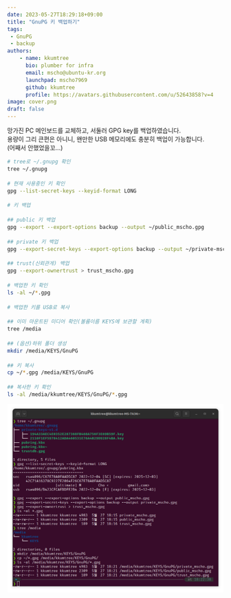 ```yaml
---
date: 2023-05-27T18:29:18+09:00
title: "GnuPG 키 백업하기"
tags:
 - GnuPG
 - backup
authors:
    - name: kkumtree
      bio: plumber for infra
      email: mscho@ubuntu-kr.org
      launchpad: mscho7969
      github: kkumtree
      profile: https://avatars.githubusercontent.com/u/52643858?v=4 
image: cover.png
draft: false
---
```


망가진 PC 메인보드를 교체하고, 서둘러 GPG key를 백업하였습니다.  
용량이 그리 큰편은 아니니, 왠만한 USB 메모리에도 충분히 백업이 가능합니다.  
(어째서 안했었을꼬...)

```bash
# tree로 ~/.gnupg 확인
tree ~/.gnupg

# 현재 사용중인 키 확인
gpg --list-secret-keys --keyid-format LONG

# 키 백업

## public 키 백업
gpg --export --export-options backup --output ~/public_mscho.gpg

## private 키 백업
gpg --export-secret-keys --export-options backup --output ~/private-mscho.gpg

## trust(신뢰관게) 백업
gpg --export-ownertrust > trust_mscho.gpg

# 백업한 키 확인
ls -al ~/*.gpg

# 백업한 키를 USB로 복사

## 이미 마운트된 미디어 확인(볼륨이름 KEYS에 보관할 계획)
tree /media

## (옵션)하위 폴더 생성
mkdir /media/KEYS/GnuPG

## 키 복사
cp ~/*.gpg /media/KEYS/GnuPG

## 복사한 키 확인
ls -al /media/kkumtree/KEYS/GnuPG/*.gpg
```

![backup](./images/backup.png)

